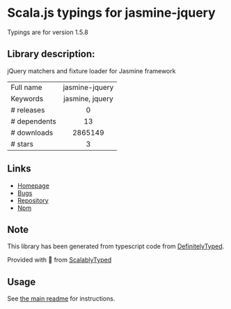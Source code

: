 
# Scala.js typings for jasmine-jquery

Typings are for version 1.5.8

## Library description:
jQuery matchers and fixture loader for Jasmine framework

|                    |                 |
| ------------------ | :-------------: |
| Full name          | jasmine-jquery |
| Keywords           | jasmine, jquery |
| # releases         | 0 |
| # dependents       | 13 |
| # downloads        | 2865149 |
| # stars            | 3 |

## Links
- [Homepage](http://github.com/velesin/jasmine-jquery)
- [Bugs](http://github.com/velesin/jasmine-jquery/issues)
- [Repository](https://github.com/velesin/jasmine-jquery)
- [Npm](https://www.npmjs.com/package/jasmine-jquery)
    


## Note
This library has been generated from typescript code from [DefinitelyTyped](https://definitelytyped.org).

Provided with :purple_heart: from [ScalablyTyped](https://github.com/oyvindberg/ScalablyTyped)

## Usage
See [the main readme](../../readme.md) for instructions.


